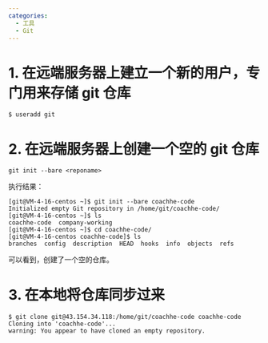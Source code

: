 ```yaml
---
categories:
  - 工具
  - Git
---
```

# 1. 在远端服务器上建立一个新的用户，专门用来存储 git 仓库
``` shell
$ useradd git
```



# 2. 在远端服务器上创建一个空的 git 仓库
```git
git init --bare <reponame>
```

执行结果：
```shell
[git@VM-4-16-centos ~]$ git init --bare coachhe-code
Initialized empty Git repository in /home/git/coachhe-code/
[git@VM-4-16-centos ~]$ ls
coachhe-code  company-working
[git@VM-4-16-centos ~]$ cd coachhe-code/
[git@VM-4-16-centos coachhe-code]$ ls
branches  config  description  HEAD  hooks  info  objects  refs
```

可以看到，创建了一个空的仓库。

# 3. 在本地将仓库同步过来

```shell
$ git clone git@43.154.34.118:/home/git/coachhe-code coachhe-code
Cloning into 'coachhe-code'...
warning: You appear to have cloned an empty repository.
```



